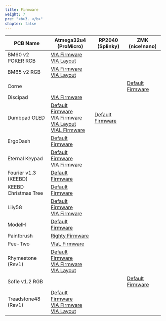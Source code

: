 ```yaml
---
title: Firmware
weight: 7
pre: "<b>3. </b>"
chapter: false
---
```


| PCB Name              | Atmega32u4 (ProMicro)                                                                                                                                                                                 | RP2040 (Splinky)                                                   | ZMK (nice!nano)                             |
|-----------------------|-------------------------------------------------------------------------------------------------------------------------------------------------------------------------------------------------------|--------------------------------------------------------------------|---------------------------------------------|
| BM60 v2 POKER RGB     | [VIA Firmware](./bm60v2_poker_via.hex)<br>[VIA Layout](./bm60v2_poker_via.json)                                                                                                                       |                                                                    |                                             |
| BM65 v2 RGB           | [VIA Firmware](./bm65v2_via.hex)<br>[VIA Layout](./bm65v2_via.json)                                                                                                                                   |                                                                    |                                             |
| Corne                 |                                                                                                                                                                                                       |                                                                    | [Default Firmware](corne-firmware.zip)      |
| Discipad              | [VIA Firmware](./discipad_via.hex)                                                                                                                                                                    |                                                                    |                                             |
| Dumbpad OLED          | [Default Firmware](./dumbpad_combo_oled_default.hex)<br>[VIA Firmware](./dumbpad_combo_oled_via.hex)<br>[VIA Layout](./dumbpad_combo_oled_via.json)<br>[VIAL Firmware](./dumbpad_combo_oled_vial.hex) | [Default Firmware](./dumbpad_v1x_oled_default_promicro_rp2040.uf2) |                                             |
| ErgoDash              | [Default Firmware](./ergodash_rev1_default.hex)                                                                                                                                                       |                                                                    |                                             |
| Eternal Keypad        | [Default Firmware](./eternal-keypad_default.hex)<br>[VIA Firmware](./eternal-keypad_via.hex)                                                                                                          |                                                                    |                                             |
| Fourier v1.3 (KEEBD)  | [Default Firmware](./keebd_fourier_default.hex)                                                                                                                                                       |                                                                    |                                             |
| KEEBD Christmas Tree  | [Default Firmware](./keebd_tree_default.hex)                                                                                                                                                          |                                                                    |                                             |
| Lily58                | [Default Firmware](./lily58_rev1_default.hex)<br>[VIA Firmware](./lily58_rev1_via.hex)                                                                                                                |                                                                    |                                             |
| ModelH                | [Default Firmware](./modelh_default.hex)                                                                                                                                                              |                                                                    |                                             |
| Paintbrush            | [Righty Firmware](./paintbrush_artsey_righty.hex)                                                                                                                                                     |                                                                    |                                             |
| Pee-Two               | [VIaL Firmware](./pee-two_vial.hex)                                                                                                                                                                   |                                                                    |                                             |
| Rhymestone (Rev1)     | [Default Firmware](./rhymestone_rev1_default.hex)<br>[VIA Firmware](./rhymestone_rev1_via.hex)<br>[VIA Layout](./rhymestone_rev1.via.json)                                                            |                                                                    |                                             |
| Sofle v1.2 RGB        |                                                                                                                                                                                                       |                                                                    | [Default Firmware](sofle-firmware.zip)      |
| Treadstone48 (Rev1)   | [Default Firmware](./treadstone48_rev1_default.hex)<br>[VIA Firmware](./treadstone48_rev1_via.hex)<br>[VIA Layout](./treadstone48_rev1_via.json)                                                      |                                                                    |                                             |
